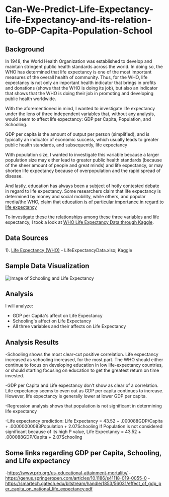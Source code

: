# Can-We-Predict-Life-Expectancy-Life-Expectancy-and-its-relation-to-GDP-Capita-Population-School

## Background

In 1948, the World Health Organization was established to develop and maintain stringent public health standards across the world. In doing so, the WHO has determined that life expectancy is one of the most important measures of the overall health of community. Thus, for the WHO, life expectancy is not only an important health indicator that brings in profits and donations (shows that the WHO is doing its job), but also an indicator that shows that the WHO is doing their job in promoting and developing public health worldwide. 

With the aforementioned in mind, I wanted to investigate life expectancy under the lens of three independent variables that, without any analysis, would seem to affect life expectancy: GDP per Capita, Population, and Schooling. 

GDP per capita is the amount of output per person (simplified), and is typically an indicator of economic success, which usually leads to greater public health standards, and subsequently, life expectancy

With population size, I wanted to investigate this variable because a larger population size may either lead to greater public health standards (because of the sheer amount of people and great minds) and life expectancy, or may shorten life expectancy because of overpopulation and the rapid spread of disease. 

And lastly, education has always been a subject of hotly contested debate in regard to life expectancy. Some researchers claim that life expectancy is determined by money and social mobility, while others, and popular media/the WHO, claim that [education is of particular importance in regard to life expectancy](https://www.newscientist.com/article/2166833-more-education-is-what-makes-people-live-longer-not-more-money/)

To investigate these the relationships among these three variables and life expectancy, I took a look at [WHO Life Expectancy Data through Kaggle](https://www.kaggle.com/kumarajarshi/life-expectancy-who). 



## Data Sources

1). [Life Expectancy (WHO)](https://www.kaggle.com/kumarajarshi/life-expectancy-who) - LifeExpectancyData.xlsx; Kaggle



## Sample Data Visualization

![Image of Schooling and Life Expectancy](https://github.com/drewshlee/Can-We-Predict-Life-Expectancy-Life-Expectancy-and-its-relation-to-GDP-Capita-Population-School/blob/master/SchoolingAndLifeExpectancy.JPG)


## Analysis

I will analyze: 
 - GDP per Capita's affect on Life Expectancy
- Schooling's affect on Life Expectancy
- All three variables and their affects on Life Expectancy

## Analysis Results

-Schooling shows the most clear-cut positive correlation. Life expectancy increased as schooling increased, for the most part. The WHO should either continue to focus on developing education in low life-expectancy countries, or should starting focusing on education to get the greatest return on time invested.

-GDP per Capita and Life expectancy don't show as clear of a correlation. Life expectancy seems to even out as GDP per capita continues to increase. However, life expectancy is generally lower at lower GDP per capita.

-Regression analysis shows that population is not significant in determining life expectancy

-Life expectancy prediction: Life Expectancy = 43.52 + .000088GDP/Capita + .00000000083Population + 2.07Schooling
If Population is not considered significant because of its high P value, 
Life Expectancy = 43.52 + .000088GDP/Capita + 2.07Schooling

## Some links regarding GDP per Capita, Schooling, and Life expectancy

-https://www.prb.org/us-educational-attainment-mortality/
-https://genus.springeropen.com/articles/10.1186/s41118-019-0055-0
-https://smartech.gatech.edu/bitstream/handle/1853/56031/effect_of_gdp_per_capita_on_national_life_expectancy.pdf
